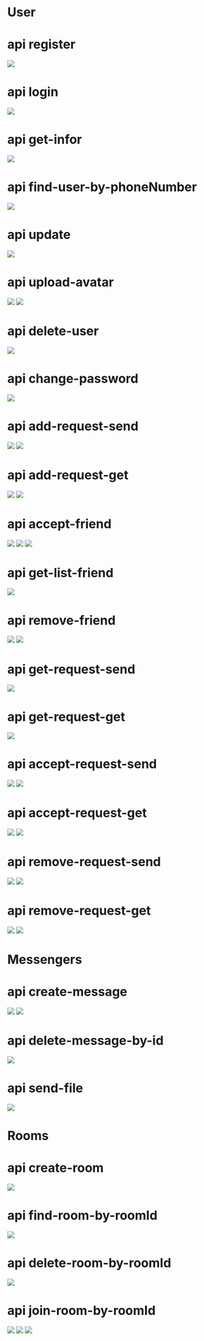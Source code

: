 <h1>User</h1>
<h1>api register</h1>
<img src ='https://i.imgur.com/RLrQv0C.png' />
<h1>api login</h1>
<img src ='https://i.imgur.com/7cG5ji6.png' />
<h1>api get-infor</h1>
<img src ='https://i.imgur.com/dp8njuM.png' />
<h1>api find-user-by-phoneNumber</h1>
<img src ='https://i.imgur.com/UdrMvmY.png' />
<h1>api update</h1>
<img src ='https://i.imgur.com/pWFZEHM.png' />
<h1>api upload-avatar</h1>
<img src ='https://i.imgur.com/hN50oCF.png' />
<img src ='https://i.imgur.com/73NzdpK.png'/>
<h1>api delete-user</h1>
<img src ='https://i.imgur.com/J3HtdUL.png' />
<h1>api change-password</h1>
<img src ='https://i.imgur.com/488odbd.png' />
<h1>api add-request-send</h1>
<img src ='https://i.imgur.com/Vz8R0Yz.png' />
<img src ='https://i.imgur.com/RUJ3AKh.png' />
<h1>api add-request-get</h1>
<img src ='https://i.imgur.com/yp5Z2RU.png' />
<img src ='https://i.imgur.com/WQtpGrT.png'/>
<h1>api accept-friend</h1>
<img src ='https://i.imgur.com/n9ceUQJ.png' />
<img src ='https://i.imgur.com/NBLxwaC.png'/>
<img src ='https://i.imgur.com/nmbrC8l.png'/>
<h1>api get-list-friend</h1>
<img src = 'https://i.imgur.com/HzQl6P0.png'/>
<h1>api remove-friend</h1>
<img src ='https://i.imgur.com/4BeX6Pj.png' />
<img src ='https://i.imgur.com/12zOrYe.png'/>
<h1>api get-request-send</h1>
<img src = 'https://i.imgur.com/P9E4he1.png'/>
<h1>api get-request-get</h1>
<img src = 'https://i.imgur.com/TjTqdeP.png'/>
<h1>api accept-request-send</h1>
<img src = 'https://i.imgur.com/kYLb2p1.png'/>
<img src = 'https://i.imgur.com/3VaRVAp.png'/>
<h1>api accept-request-get</h1>
<img src = 'https://i.imgur.com/Tm1ftCr.png'/>
<img src = 'https://i.imgur.com/zdxrjg1.png'/>
<h1>api remove-request-send</h1>
<img src = 'https://i.imgur.com/o0qyNB6.png'/>
<img src = 'https://i.imgur.com/NlbGijk.png'/>
<h1>api remove-request-get</h1>
<img src = 'https://i.imgur.com/ehshSkE.png'/>
<img src = 'https://i.imgur.com/u1TWNwE.png'/>

<h1>Messengers</h1>
<h1>api create-message</h1>
<img src = 'https://i.imgur.com/ttVeIyI.png'/>
<img src ='https://i.imgur.com/ys5CHv7.png'/>
<h1>api delete-message-by-id</h1>
<img src = 'https://i.imgur.com/sOcF2DN.png'/>
<h1>api send-file</h1>
<img src = 'https://i.imgur.com/2ZZdhUE.png'/>

<h1>Rooms</h1>
<h1>api create-room</h1>
<img src = 'https://i.imgur.com/HrpoVdS.png'/>
<h1>api find-room-by-roomId</h1>
<img src = 'https://i.imgur.com/vrEYbg4.png'/>
<h1>api delete-room-by-roomId</h1>
<img src = 'https://i.imgur.com/srCaXhf.png'/>
<h1>api join-room-by-roomId</h1>
<img src = 'https://i.imgur.com/DIclsVA.png'/>
<img src = 'https://i.imgur.com/UTImytl.png'/>
<img src = 'https://i.imgur.com/TjfCYI5.png'/>

